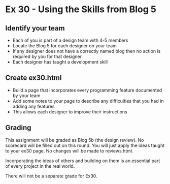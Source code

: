 # Ex 30 - Using the Skills from Blog 5

## Identify your team
* Each of you is part of a design team with 4-5 members
* Locate the Blog 5 for each designer on your team
* If any designer does not have a correctly named blog then no action is
required by you for that designer
* Each designer has taught a development skill

## Create ex30.html
* Build a page that incorporates every programming feature documented by
your team
* Add some notes to your page to describe any difficulties that you had
in adding any features
* This allows each designer to improve their instructions

## Grading
This assignment will be graded as Blog 5b (the design review).  No
scorecard will be filled out on this round.  You will just apply the
ideas taught to your ex30 page.  No changes will be made to reviews.html.

Incorporating the ideas of others and building on them is an essential
part of every project in the real world.

There will not be a separate grade for Ex30.
